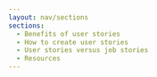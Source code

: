 ```yaml
---
layout: nav/sections
sections:
  - Benefits of user stories
  - How to create user stories
  - User stories versus job stories
  - Resources
---
```

